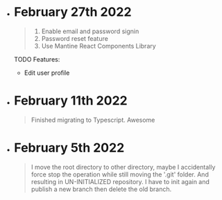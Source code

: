 * # February 27th 2022
  
    > 1. Enable email and password signin
    > 1. Password reset feature
    > 2. Use Mantine React Components Library

    TODO Features: 
    * Edit user profile

* # February 11th 2022

    > Finished migrating to Typescript. Awesome

* # February 5th 2022

    > I move the root directory to other directory, maybe I accidentally force stop the operation while still moving the '.git' folder. And resulting in UN-INITIALIZED repository. I have to init again and publish a new branch then delete the old branch.
